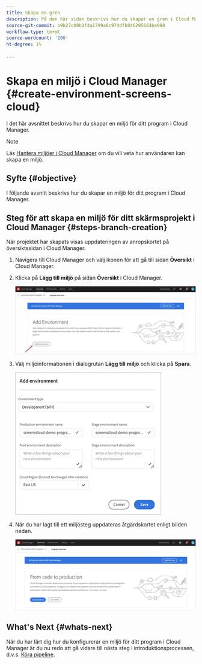 ```yaml
---
title: Skapa en gren
description: På den här sidan beskrivs hur du skapar en gren i Cloud Manager för skärmar som en Cloud Service.
source-git-commit: b9b27c09b1f4a1799a8c974dfb846295664be998
workflow-type: tm+mt
source-wordcount: '206'
ht-degree: 1%

---
```



# Skapa en miljö i Cloud Manager {#create-environment-screens-cloud}

I det här avsnittet beskrivs hur du skapar en miljö för ditt program i Cloud Manager.

>[!NOTE]
>Läs [Hantera miljöer i Cloud Manager](https://experienceleague.adobe.com/docs/experience-manager-cloud-service/implementing/using-cloud-manager/manage-environments.html?lang=en) om du vill veta hur användaren kan skapa en miljö.

## Syfte {#objective}

I följande avsnitt beskrivs hur du skapar en miljö för ditt program i Cloud Manager.

## Steg för att skapa en miljö för ditt skärmsprojekt i Cloud Manager {#steps-branch-creation}

När projektet har skapats visas uppdateringen av anropskortet på översiktssidan i Cloud Manager.

1. Navigera till Cloud Manager och välj ikonen för att gå till sidan **Översikt** i Cloud Manager.

1. Klicka på **Lägg till miljö** på sidan **Översikt** i Cloud Manager.

   ![bild](/help/screens-cloud/assets/onboarding/add-environ1.png)

1. Välj miljöinformationen i dialogrutan **Lägg till miljö** och klicka på **Spara**.

   ![bild](/help/screens-cloud/assets/onboarding/add-environ2.png)

1. När du har lagt till ett miljösteg uppdateras åtgärdskortet enligt bilden nedan.

   ![bild](/help/screens-cloud/assets/onboarding/add-environ3a.png)

## What&#39;s Next {#whats-next}

När du har lärt dig hur du konfigurerar en miljö för ditt program i Cloud Manager är du nu redo att gå vidare till nästa steg i introduktionsprocessen, d.v.s. [Köra pipeline](/help/screens-cloud/onboarding-screens-cloud/running-a-pipeline.md).


